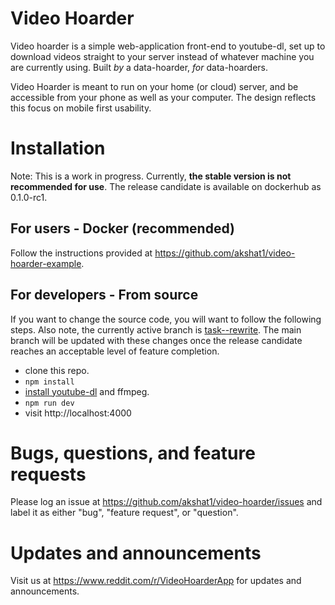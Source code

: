 # Video Hoarder

Video hoarder is a simple web-application front-end to youtube-dl, set up to download videos straight to your server instead of whatever machine you are currently using. Built _by_ a data-hoarder, _for_ data-hoarders.

Video Hoarder is meant to run on your home (or cloud) server, and be accessible from your phone as well as your computer. The design reflects this focus on mobile first usability.

# Installation

Note: This is a work in progress. Currently, **the stable version is not recommended for use**. The release candidate is available on dockerhub as 0.1.0-rc1.

## For users - Docker (recommended)

Follow the instructions provided at https://github.com/akshat1/video-hoarder-example.

## For developers - From source

If you want to change the source code, you will want to follow the following steps. Also note, the currently active branch is [task--rewrite](https://github.com/akshat1/video-hoarder/tree/task--rewrite). The main branch will be updated with these changes once the release candidate reaches an acceptable level of feature completion.

- clone this repo.
- `npm install`
- [install youtube-dl](https://ytdl-org.github.io/youtube-dl/download.html) and ffmpeg.
- `npm run dev`
- visit http://localhost:4000

# Bugs, questions, and feature requests

Please log an issue at https://github.com/akshat1/video-hoarder/issues and label it as either "bug", "feature request", or "question".

# Updates and announcements

Visit us at https://www.reddit.com/r/VideoHoarderApp for updates and announcements.
